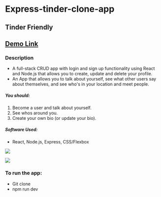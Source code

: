 # Express-tinder-clone-app
## Tinder Friendly

## [Demo Link](http://express-tinder-clone-app.surge.sh/)

### Description
* A full-stack CRUD app with login and sign up functionality using React and Node.js that allows you to create, update and delete your profile.
* An App that allows you to talk about yourself, see what other users say about themselves, and see who's in your location and meet people.

##### You should:
1. Become a user and talk about yourself. 
2. See whos around you.
3. Create your own bio (or update your bio).


##### Software Used:
- React, Node.js, Express, CSS/Flexbox

![](https://imgur.com/lxjaSGi.png)

![](https://imgur.com/fnyK0We.png)

### To run the app:
* Git clone
* npm run dev

